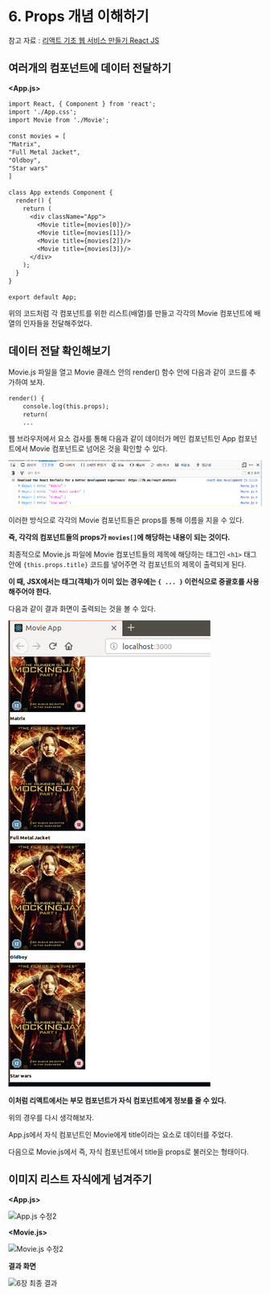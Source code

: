 # 6. Props 개념 이해하기

참고 자료 : 
[리액트 기초 웹 서비스 만들기 React JS](https://www.youtube.com/watch?v=sM2p1EqTlw4&list=PL7jH19IHhOLOFTVD4R8FeZWkwpVi8-9Fv)

## 여러개의 컴포넌트에 데이터 전달하기

**<App.js>**

    import React, { Component } from 'react';
    import './App.css';
    import Movie from './Movie';
    
    const movies = [
    "Matrix",
    "Full Metal Jacket",
    "Oldboy",
    "Star wars"
    ]
    
    class App extends Component {
      render() {
        return (
          <div className="App">
            <Movie title={movies[0]}/>
            <Movie title={movies[1]}/>
            <Movie title={movies[2]}/>
            <Movie title={movies[3]}/>
          </div>
        );
      }
    }
    
    export default App;

위의 코드처럼 각 컴포넌트를 위한 리스트(배열)를 만들고 각각의 Movie 컴포넌트에 배열의 인자들을 전달해주었다.

## 데이터 전달 확인해보기

Movie.js 파일을 열고 Movie 클래스 안의 render() 함수 안에 다음과 같이 코드를 추가하여 보자.

    render() {
        console.log(this.props);
        return(
        ...

웹 브라우저에서 요소 검사를 통해 다음과 같이 데이터가 메인 컴포넌트인 App 컴포넌트에서 Movie 컴포넌트로 넘어온 것을 확인할 수 있다.

![콘솔 화면](https://github.com/Se-Hun/WebStudy/blob/master/React.js/png/%EC%BD%98%EC%86%94%20%ED%99%94%EB%A9%B4%20%ED%99%95%EC%9D%B8.png)

이러한 방식으로 각각의 Movie 컴포넌트들은 props를 통해 이름을 지을 수 있다.

**즉, 각각의 컴포넌트들의 props가 `movies[]`에 해당하는 내용이 되는 것이다.**

최종적으로 Movie.js 파일에 Movie 컴포넌트들의 제목에 해당하는 태그인 `<h1>` 태그 안에 `{this.props.title}` 코드를 넣어주면 각 컴포넌트의 제목이 출력되게 된다.

**이 때, JSX에서는 태그(객체)가 이미 있는 경우에는 `{ ... }` 이런식으로 중괄호를 사용해주어야 한다.**

다음과 같이 결과 화면이 출력되는 것을 볼 수 있다.

![6장 결과 화면](https://github.com/Se-Hun/WebStudy/blob/master/React.js/png/6%EC%9E%A5%20%EC%A4%91%EA%B0%84%20%EA%B2%B0%EA%B3%BC.png)

**이처럼 리액트에서는 부모 컴포넌트가 자식 컴포넌트에게 정보를 줄 수 있다.**

위의 경우를 다시 생각해보자.

App.js에서 자식 컴포넌트인 Movie에게 title이라는 요소로 데이터를 주었다.

다음으로 Movie.js에서 즉, 자식 컴포넌트에서 title을 props로 불러오는 형태이다.

## 이미지 리스트 자식에게 넘겨주기

**<App.js>**

![App.js 수정2]()

**<Movie.js>**

![Movie.js 수정2]()

**결과 화면**

![6장 최종 결과]()
